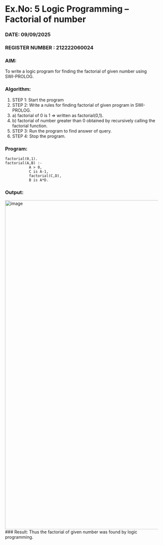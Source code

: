 # Ex.No: 5   Logic Programming – Factorial of number   
### DATE: 09/09/2025                                                                           
### REGISTER NUMBER : 212222060024
### AIM: 
To  write  a logic program for finding the factorial of given number using SWI-PROLOG. 
### Algorithm:
1. STEP 1: Start the program
2. STEP 2:  Write a rules for finding factorial of given program in SWI-PROLOG.
3.   a)	factorial of 0 is 1 => written as factorial(0,1).
4.   b)	factorial of number greater than 0 obtained by recursively calling the factorial    function.
5. STEP 3: Run the program  to find answer of  query.
6. STEP 4: Stop the program.

### Program:
```
factorial(0,1).
factorial(A,B) :-  
           A > 0, 
           C is A-1,
           factorial(C,D),
           B is A*D.
```
### Output:
<img width="1920" height="1080" alt="image" src="https://github.com/user-attachments/assets/5476512e-2895-4609-9ad4-ec86bd52e3fb" />
### Result:
Thus the factorial of given number was found by logic programming. 

